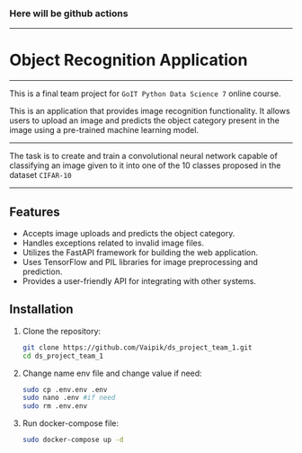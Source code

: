 ### Here will be github actions
___

# Object Recognition Application
___

This is a final team project for `GoIT Python Data Science 7` online course.

This is an application that provides image recognition functionality. It allows users to upload an image and predicts the object category present in the image using a pre-trained machine learning model.
___
The task is to create and train a convolutional neural network capable of classifying an image given to it into one of
the 10 classes proposed in the dataset `CIFAR-10`
___
## Features

- Accepts image uploads and predicts the object category.
- Handles exceptions related to invalid image files.
- Utilizes the FastAPI framework for building the web application.
- Uses TensorFlow and PIL libraries for image preprocessing and prediction.
- Provides a user-friendly API for integrating with other systems.

## Installation

1. Clone the repository:

   ```bash
   git clone https://github.com/Vaipik/ds_project_team_1.git
   cd ds_project_team_1
   ```
2. Change name env file and change value if need:

   ```bash
   sudo cp .env.env .env
   sudo nano .env #if need
   sudo rm .env.env
   ```

3. Run docker-compose file:

   ```bash
   sudo docker-compose up -d
   ```